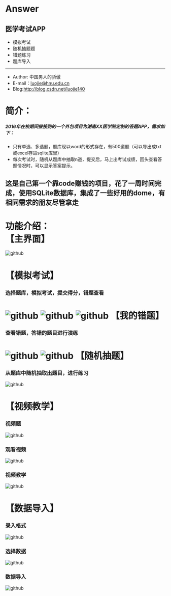 # Answer

## 医学考试APP

   * 模拟考试
   * 随机抽题题
   * 错题练习
   * 题库导入 
  
  ----
  
+ Author: 中国男人的骄傲
+ E-mail：luojie@hnu.edu.cn
+ Blog:http://blog.csdn.net/luojie140


简介：
=====
>
##### 2016年在校期间接接到的一个外包项目为湖南XX医学院定制的答题APP，需求如下： 
   + 只有单选、多选题，题库现以word的形式存在，有500道题（可以导出成txt或excel存进sqlite库里）  
   + 每次考试时，随机从题库中抽取n道，提交后，马上出考试成绩，回头查看答题情况时，可以显示答案提示。 

这是自己第一个靠code赚钱的项目，花了一周时间完成，使用SQLite数据库，集成了一些好用的dome，有相同需求的朋友尽管拿走
------
功能介绍：   
【主界面】 
=====
![github](https://github.com/luojie1024/Answer/blob/master/screenshots/%E4%B8%BB%E7%95%8C%E9%9D%A2.png?raw=true) 

【模拟考试】 
=====
### 选择题库，模拟考试，提交得分，错题查看  
![github](https://github.com/luojie1024/Answer/blob/master/screenshots/%E9%80%89%E6%8B%A9%E8%AF%95%E5%8D%B7.png?raw=true) 
![github](https://github.com/luojie1024/Answer/blob/master/screenshots/%E6%A8%A1%E6%8B%9F%E7%AD%94%E9%A2%98.png?raw=true) 
![github](https://github.com/luojie1024/Answer/blob/master/screenshots/%E7%AD%94%E9%A2%98%E7%BB%93%E6%9E%9C.png?raw=true)
【我的错题】
=====
### 查看错题，答错的题目进行演练  
![github](https://github.com/luojie1024/Answer/blob/master/screenshots/%E6%88%91%E7%9A%84%E9%94%99%E9%A2%98.png?raw=true) 
![github](https://github.com/luojie1024/Answer/blob/master/screenshots/%E9%94%99%E9%A2%98%E8%AF%A6%E8%A7%A3.png?raw=true) 
【随机抽题】
=====
### 从题库中随机抽取出题目，进行练习  
![github](https://github.com/luojie1024/Answer/blob/master/screenshots/%E9%9A%8F%E6%9C%BA%E6%8A%BD%E9%A2%98.png?raw=true)


【视频教学】
=====
### 视频题  
![github](https://github.com/luojie1024/Answer/blob/master/screenshots/%E8%A7%86%E9%A2%91%E9%A2%98%E7%9B%AE.jpg?raw=true)
### 观看视频  
![github](https://github.com/luojie1024/Answer/blob/master/screenshots/%E7%82%B9%E5%87%BB%E8%A7%86%E9%A2%91%E8%A7%82%E7%9C%8B.png?raw=true)
### 视频教学 
![github](https://github.com/luojie1024/Answer/blob/master/screenshots/%E8%A7%86%E9%A2%91%E6%95%99%E5%AD%A6.png?raw=true)

【数据导入】
=====
### 录入格式 
![github](https://github.com/luojie1024/Answer/blob/master/screenshots/%E5%BD%95%E5%85%A5%E6%A0%BC%E5%BC%8F.png?raw=true)
### 选择数据 
![github](https://github.com/luojie1024/Answer/blob/master/screenshots/%E6%95%B0%E6%8D%AE%E5%AF%BC%E5%85%A5.png?raw=true)
### 数据导入
![github](https://github.com/luojie1024/Answer/blob/master/screenshots/%E6%95%B0%E6%8D%AE%E5%AF%BC%E5%85%A5_%E9%80%89%E6%8B%A9%E5%AF%B9%E5%BA%94%E7%9A%84txt%E6%96%87%E4%BB%B6.png?raw=true)


